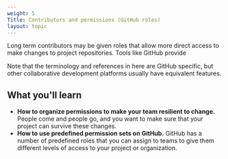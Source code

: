 ```yaml
---
weight: 5
Title: Contributors and permissions (GitHub roles)
layout: topic
---
```

Long term contributors may be given roles that allow more direct access to make
changes to project repositories. Tools like GitHub provide

Note that the terminology and references in here are GitHub specific, but other
collaborative development platforms usually have equivalent features.

## What you'll learn

* **How to organize permissions to make your team resilient to change.** People
  come and people go, and you want to make sure that your project can survive
  these changes.
* **How to use predefined permission sets on GitHub.** GitHub has a number of
  predefined roles that you can assign to teams to give them different levels
  of access to your project or organization.
